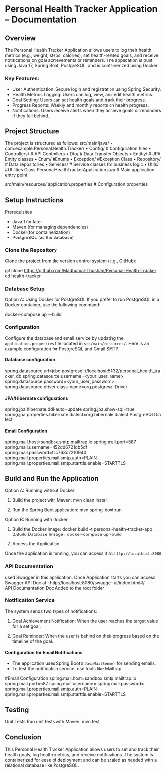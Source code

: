 # Personal Health Tracker Application – Documentation

## Overview
The Personal Health Tracker Application allows users to log their health metrics (e.g., weight, steps, calories), set health-related goals, and receive notifications on goal achievements or reminders. The application is built using Java 17, Spring Boot, PostgreSQL, and is containerized using Docker.

### Key Features:
- User Authentication: Secure login and registration using Spring Security.
- Health Metrics Logging: Users can log, view, and edit health metrics.
- Goal Setting: Users can set health goals and track their progress.
- Progress Reports: Weekly and monthly reports on health progress.
- Notifications: Users receive alerts when they achieve goals or reminders if they fall behind.

## Project Structure

The project is structured as follows:
src/main/java/
•	com.example.Personal.Health.Tracker/
•	Config/ # Configuration files
•	Controllers/ # API Controllers
•	Dto/ # Data Transfer Objects
•	Entitiy/ # JPA Entity classes
•	Enum/ #Enums
•	Exception/ #Exception Class
•	Repository/ # Data repositories
•	Services/ # Service classes for business logic
•	Utils/ #Utilities Class
PersonalHealthTrackerApplication.java # Main application entry point

src/main/resources/
 application.properties # Configuration properties
 
## Setup Instructions

Prerequisites
- Java 17or later
- Maven (for managing dependencies)
- Docker(for containerization)
- PostgreSQL (as the database)

### Clone the Repository
Clone the project from the version control system (e.g., GitHub):

git clone https://github.com/Madhumal-Thushan/Personal-Health-Tracker
cd health-tracker

### Database Setup

Option A: Using Docker for PostgreSQL
If you prefer to run PostgreSQL in a Docker container, use the following command:

docker-compose up --build

### Configuration

Configure the database and email service by updating the `application.properties` file located in `src/main/resources/`. 
Here is an example configuration for PostgreSQL and Gmail SMTP.

#### Database configuration
spring.datasource.url=jdbc:postgresql://localhost:5432/personal_health_tracker_db
spring.datasource.username=<your_user_name>
spring.datasource.password=<your_user_password>
spring.datasource.driver-class-name=org.postgresql.Driver

#### JPA/Hibernate configurations
spring.jpa.hibernate.ddl-auto=update
spring.jpa.show-sql=true
spring.jpa.properties.hibernate.dialect=org.hibernate.dialect.PostgreSQLDialect


#### Email Configuration
spring.mail.host=sandbox.smtp.mailtrap.io
spring.mail.port=587
spring.mail.username=452dd6721db5df  
spring.mail.password=fcc763c7210940
spring.mail.properties.mail.smtp.auth=PLAIN
spring.mail.properties.mail.smtp.starttls.enable=STARTTLS


## Build and Run the Application

Option A: Running without Docker
1. Build the project with Maven:
mvn clean install

2. Run the Spring Boot application:
mvn spring-boot:run

Option B: Running with Docker
1. Build the Docker image:
docker build -t personal-health-tracker-app .
2.Build Database Imsage : 
docker-compose up –build

5. Access the Application

Once the application is running, you can access it at:
`http://localhost:8080`


### API Documentation
used Swagger in this application. Once Application starts you can access Swagger API Doc at :
http://localhost:8080/swagger-ui/index.html#/
---- API Documantation Doc Added to the root folder 
### Notification Service
The system sends two types of notifications:

1. Goal Achievement Notification: 
When the user reaches the target value for a set goal.

2. Goal Reminder: 
When the user is behind on their progress based on the timeline of the goal.

#### Configuration for Email Notifications
- The application uses Spring Boot’s `JavaMailSender` for sending emails.
- To test the notification service, use tools like Mailtrap

#Email Configuration
spring.mail.host=sandbox.smtp.mailtrap.io
spring.mail.port=587
spring.mail.username=<YourUserName>
spring.mail.password=<YourPassword>
spring.mail.properties.mail.smtp.auth=PLAIN
spring.mail.properties.mail.smtp.starttls.enable=STARTTLS

## Testing
Unit Tests
Run unit tests with Maven:
mvn test

## Conclusion

This Personal Health Tracker Application allows users to set and track their health goals, log health metrics, and receive notifications. The system is containerized for ease of deployment and can be scaled as needed with a relational database like PostgreSQL.
